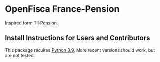 # OpenFisca France-Pension

Inspired form [Til-Pension](https://www.github.com/TaxIPP-Life/Til-Pension).

## Install Instructions for Users and Contributors

This package requires [Python 3.9](https://www.python.org/downloads/release/python-390/). More recent versions should work, but are not tested.

